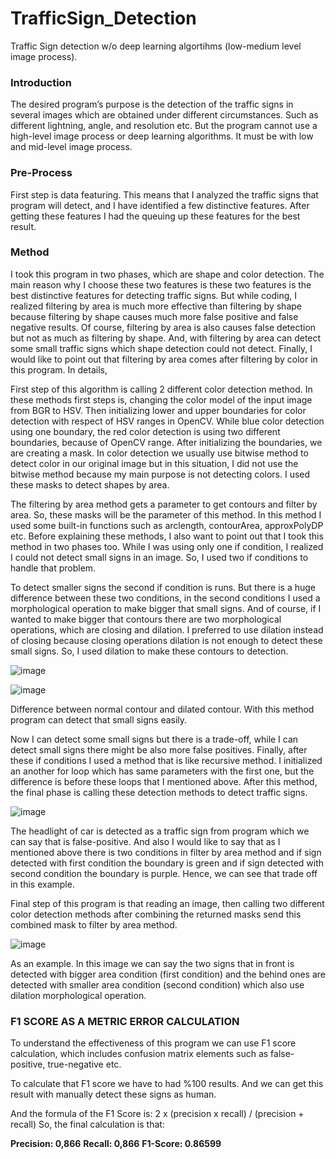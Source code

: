 # TrafficSign_Detection
Traffic Sign detection w/o deep learning algortihms (low-medium level image process).

### Introduction
The desired program’s purpose is the detection of the traffic signs in several images which are obtained under different circumstances. Such as different lightning, 
angle, and resolution etc. But the program cannot use a high-level image process or deep learning algorithms. It must be with low and mid-level image process.

### Pre-Process
First step is data featuring. This means that I analyzed the traffic signs that program will detect, and I have identified a few distinctive features. After getting 
these features I had the queuing up these features for the best result.

### Method
I took this program in two phases, which are shape and color detection. The main reason why I choose these two features is these two features is the best distinctive 
features for detecting traffic signs. But while coding, I realized filtering by area is much more effective than filtering by shape because filtering by shape causes 
much more false positive and false negative results. Of course, filtering by area is also causes false detection but not as much as filtering by shape. And, with 
filtering by area can detect some small traffic signs which shape detection could not detect. Finally, I would like to point out that filtering by area comes after 
filtering by color in this program. In details,

First step of this algorithm is calling 2 different color detection method. In these methods first steps is, changing the color model of the input image from BGR to HSV.
Then initializing lower and upper boundaries for color detection with respect of HSV ranges in OpenCV. While blue color detection using one boundary, the red color 
detection is using two different boundaries, because of OpenCV range. After initializing the boundaries, we are creating a mask. In color detection we usually use bitwise 
method to detect color in our original image but in this situation, I did not use the bitwise method because my main purpose is not detecting colors. I used these masks 
to detect shapes by area. 

The filtering by area method gets a parameter to get contours and filter by area. So, these masks will be the parameter of this method. In this method I used some built-in
functions such as arclength, contourArea, approxPolyDP etc. Before explaining these methods, I also want to point out that I took this method in two phases too. While I was using only one if condition, I realized I could not detect small signs in an image. So, I used two if conditions to handle that problem.

To detect smaller signs the second if condition is runs. But there is a huge difference between these two conditions, in the second conditions I used a morphological 
operation to make bigger that small signs. And of course, if I wanted to make bigger that contours there are two morphological operations, which are closing and dilation.
I preferred to use dilation instead of closing because closing operations dilation is not enough to detect these small signs. So, I used dilation to make these contours to
detection.

![image](https://user-images.githubusercontent.com/73959073/175186371-1c523b57-fe32-4fc4-9fa9-08389b5949ab.png)

![image](https://user-images.githubusercontent.com/73959073/175186390-a0dc5074-9704-4fb4-94fc-06b4a87109e9.png)

Difference between normal contour and dilated contour. With this method program can detect that small signs easily.


Now I can detect some small signs but there is a trade-off, while I can detect small signs there might be also more false positives. Finally, after these if conditions I used a method that is like recursive method. I initialized an another for loop which has same parameters with the first one, but the difference is before these loops that I mentioned above. After this method, the final phase is calling these detection methods to detect traffic signs.


![image](https://user-images.githubusercontent.com/73959073/175186592-2c6051be-733f-4b59-8612-11ac4cf53d2b.png)

The headlight of car is detected as a traffic sign from program which we can say that is false-positive. And also I would like to say that as I mentioned above there is two conditions in filter by area method and if sign detected with first condition the boundary is green and if sign detected with second condition the boundary is purple. Hence, we can see that trade off in this example.

Final step of this program is that reading an image, then calling two different color detection methods after combining the returned masks send this combined mask to filter by area method.

![image](https://user-images.githubusercontent.com/73959073/175186804-38ca8eca-9f07-4cef-a207-77f02b804a56.png)

As an example. In this image we can say the two signs that in front is detected with bigger area condition (first condition) and the behind ones are detected with smaller area condition (second condition) which also use dilation morphological operation.

### F1 SCORE AS A METRIC ERROR CALCULATION

To understand the effectiveness of this program we can use F1 score calculation, which includes confusion matrix elements such as false-positive, true-negative etc.

To calculate that F1 score we have to had %100 results. And we can get this result with manually detect these signs as human.

And the formula of the F1 Score is: 2 x (precision x recall) / (precision + recall)
So, the final calculation is that:

**Precision: 0,866**
**Recall: 0,866**
**F1-Score: 0.86599**




